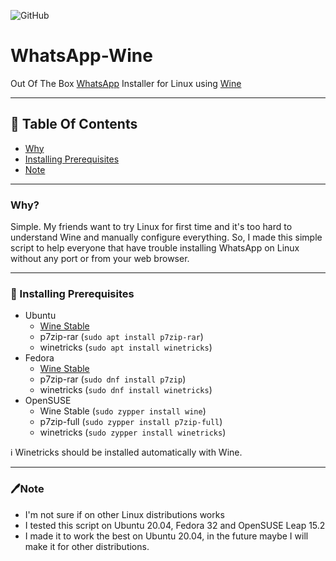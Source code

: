 ![GitHub](https://img.shields.io/github/license/EnderIce2/WhatsApp-Wine?style=for-the-badge)

# WhatsApp-Wine

Out Of The Box [WhatsApp](https://www.whatsapp.com/) Installer for Linux using [Wine](https://winehq.org/)

---

## 📔 Table Of Contents

- [Why](#Why)
- [Installing Prerequisites](#book-Installing-Prerequisites)
- [Note](#🖊️Note)

---

### Why?
Simple. My friends want to try Linux for first time and it's too hard to understand Wine and manually configure everything. So, I made this simple script to help everyone that have trouble installing WhatsApp on Linux without any port or from your web browser. 

---

### 📖 Installing Prerequisites
- Ubuntu
  - [Wine Stable](https://wiki.winehq.org/Ubuntu)
  - p7zip-rar (`sudo apt install p7zip-rar`)
  - winetricks (`sudo apt install winetricks`)
- Fedora
  - [Wine Stable](https://wiki.winehq.org/Fedora)
  - p7zip-rar (`sudo dnf install p7zip`)
  - winetricks (`sudo dnf install winetricks`)
- OpenSUSE
  - Wine Stable (`sudo zypper install wine`)
  - p7zip-full (`sudo zypper install p7zip-full`)
  - winetricks (`sudo zypper install winetricks`)

ℹ️ Winetricks should be installed automatically with Wine.

---

### 🖊️Note

- I'm not sure if on other Linux distributions works
- I tested this script on Ubuntu 20.04, Fedora 32 and OpenSUSE Leap 15.2
- I made it to work the best on Ubuntu 20.04, in the future maybe I will make it for other distributions.
